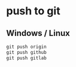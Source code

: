 # push to git
## Windows / Linux
````powershell
git push origin
git push github
git push gitlab
````